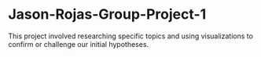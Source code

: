 # Jason-Rojas-Group-Project-1
This project involved researching specific topics and using visualizations to confirm or challenge our initial hypotheses.
